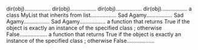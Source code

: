 dir(obj).................
dir(obj).................
dir(obj).................
dir(obj).................
a class MyList that inherits from list.................
Sad Agamy.................
Sad Agamy.................
Sad Agamy.................
a function that returns True if the object is exactly an instance of the specified class ; otherwise False..................
a function that returns True if the object is exactly an instance of the specified class ; otherwise False..................

